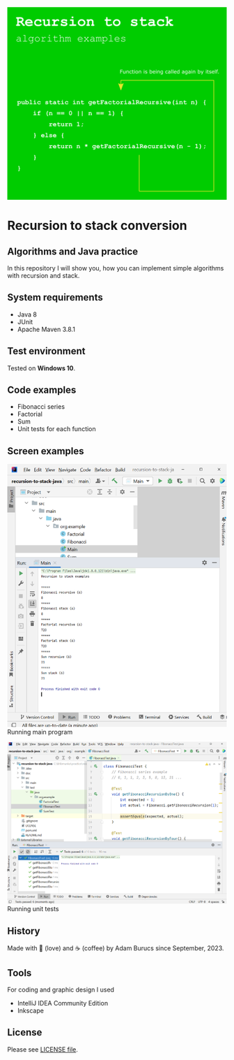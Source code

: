 <img src="doc/recursion-to-stack--path.svg">

# Recursion to stack conversion
## Algorithms and Java practice

In this repository I will show you, how you can implement simple algorithms with recursion and stack.

## System requirements

* Java 8
* JUnit
* Apache Maven 3.8.1

## Test environment

Tested on **Windows 10**.

## Code examples

* Fibonacci series
* Factorial
* Sum
* Unit tests for each function

## Screen examples

![Running main program](doc/running-main.PNG)
Running main program

![Running unit tests](doc/running-tests.PNG)
Running unit tests

## History

Made with 🧡 (love) and ☕ (coffee) by Adam Burucs since September, 2023.

## Tools

For coding and graphic design I used

* IntelliJ IDEA Community Edition
* Inkscape

## License

Please see [LICENSE file](LICENSE).